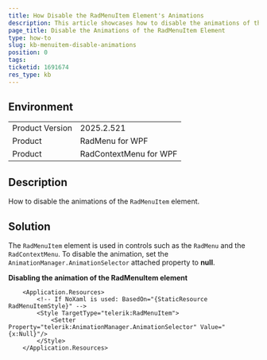 ```yaml
---
title: How Disable the RadMenuItem Element's Animations
description: This article showcases how to disable the animations of the RadMenuItem element.
page_title: Disable the Animations of the RadMenuItem Element
type: how-to
slug: kb-menuitem-disable-animations
position: 0
tags: 
ticketid: 1691674
res_type: kb
---
```


## Environment
<table>
    <tbody>
	    <tr>
	    	<td>Product Version</td>
	    	<td>2025.2.521</td>
	    </tr>
	    <tr>
	    	<td>Product</td>
	    	<td>RadMenu for WPF</td>
	    </tr>
        <tr>
	    	<td>Product</td>
	    	<td>RadContextMenu for WPF</td>
	    </tr>
    </tbody>
</table>

## Description

How to disable the animations of the `RadMenuItem` element.

## Solution

The `RadMenuItem` element is used in controls such as the `RadMenu` and the `RadContextMenu`. To disable the animation, set the `AnimationManager.AnimationSelector` attached property to __null__.

__Disabling the animation of the RadMenuItem element__
```XAML
    <Application.Resources>
        <!-- If NoXaml is used: BasedOn="{StaticResource RadMenuItemStyle}" -->
        <Style TargetType="telerik:RadMenuItem">
            <Setter Property="telerik:AnimationManager.AnimationSelector" Value="{x:Null}"/>
        </Style>
    </Application.Resources>
```